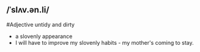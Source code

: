 ## /ˈslʌv.ən.li/ 
#Adjective
untidy and dirty

- a slovenly appearance
- I will have to improve my slovenly habits - my mother's coming to stay.